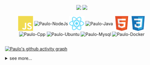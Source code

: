 <div>
  <div align="center"> 
  <a href="https://www.instagram.com/paulotc1999/" target="_blank"><img src="https://img.shields.io/badge/-Instagram-%23E4405F?style=for-the-badge&logo=instagram&logoColor=white" target="_blank"></a>
  <a href="https://www.linkedin.com/in/paulotc1999/" target="_blank"><img src="https://img.shields.io/badge/-LinkedIn-%230077B5?style=for-the-badge&logo=linkedin&logoColor=white" target="_blank"></a> 
</div>
  
 <div style="display: inline_block" align="center"><br>
  <img align="center" alt="Paulo-Js" height="50" width="50" src="https://raw.githubusercontent.com/devicons/devicon/master/icons/javascript/javascript-plain.svg">
  <img align="center" alt="Paulo-NodeJs" height="50" width="50" src="https://cdn.jsdelivr.net/gh/devicons/devicon/icons/nodejs/nodejs-plain.svg">
  <img align="center" alt="Paulo-React" height="50" width="50" src="https://raw.githubusercontent.com/devicons/devicon/master/icons/react/react-original.svg">
  <img align="center" alt="Paulo-Java" height="50" width="50" src="https://cdn.jsdelivr.net/gh/devicons/devicon/icons/java/java-original.svg">
  <img align="center" alt="Paulo-HTML" height="50" width="50" src="https://raw.githubusercontent.com/devicons/devicon/master/icons/html5/html5-original.svg">
  <img align="center" alt="Paulo-CSS"height="50" width="50" src="https://raw.githubusercontent.com/devicons/devicon/master/icons/css3/css3-original.svg">
  <img align="center" alt="Paulo-Cpp" height="50" width="50" src="https://cdn.jsdelivr.net/gh/devicons/devicon/icons/cplusplus/cplusplus-original.svg">
  <img align="center" alt="Paulo-Ubuntu" height="50" width="50" src="https://cdn.jsdelivr.net/gh/devicons/devicon/icons/ubuntu/ubuntu-plain.svg">
  <img align="center" alt="Paulo-Mysql" height="50" width="50" src="https://cdn.jsdelivr.net/gh/devicons/devicon/icons/mysql/mysql-original.svg">
  <img align="center" alt="Paulo-Docker" height="50" width="50" src="https://cdn.jsdelivr.net/gh/devicons/devicon/icons/docker/docker-plain.svg">
  
</div>
</a>

</br>

[![Paulo's github activity graph](https://activity-graph.herokuapp.com/graph?username=paulotc1999&theme=chartreuse-dark)](https://github.com/ashutosh00710/github-readme-activity-graph)

<div>
<details>
<summary>see more...</summary>

<!--START_SECTION:waka-->
![Code Time](http://img.shields.io/badge/Code%20Time-179%20hrs%204%20mins-blue)

![Profile Views](http://img.shields.io/badge/Profile%20Views-25-blue)

![Lines of code](https://img.shields.io/badge/From%20Hello%20World%20I%27ve%20Written-1%20Million%20lines%20of%20code-blue)

**🐱 My GitHub Data** 

> 🏆 486 Contributions in the Year 2022
 > 
> 📦 15.5 kB Used in GitHub's Storage 
 > 
> 🚫 Not Opted to Hire
 > 
> 📜 21 Public Repositories 
 > 
> 🔑 20 Private Repositories  
 > 
**I'm an Early 🐤** 

```text
🌞 Morning    239 commits    ██████████░░░░░░░░░░░░░░░   40.78% 
🌆 Daytime    180 commits    ███████░░░░░░░░░░░░░░░░░░   30.72% 
🌃 Evening    161 commits    ██████░░░░░░░░░░░░░░░░░░░   27.47% 
🌙 Night      6 commits      ░░░░░░░░░░░░░░░░░░░░░░░░░   1.02%

```
📅 **I'm Most Productive on Friday** 

```text
Monday       70 commits     ███░░░░░░░░░░░░░░░░░░░░░░   11.95% 
Tuesday      103 commits    ████░░░░░░░░░░░░░░░░░░░░░   17.58% 
Wednesday    102 commits    ████░░░░░░░░░░░░░░░░░░░░░   17.41% 
Thursday     83 commits     ███░░░░░░░░░░░░░░░░░░░░░░   14.16% 
Friday       133 commits    █████░░░░░░░░░░░░░░░░░░░░   22.7% 
Saturday     36 commits     █░░░░░░░░░░░░░░░░░░░░░░░░   6.14% 
Sunday       59 commits     ██░░░░░░░░░░░░░░░░░░░░░░░   10.07%

```


📊 **This Week I Spent My Time On** 

```text
⌚︎ Time Zone: America/Sao_Paulo

💬 Programming Languages: 
JavaScript               25 mins             ████████░░░░░░░░░░░░░░░░░   34.33% 
Docker                   24 mins             ████████░░░░░░░░░░░░░░░░░   32.31% 
Bash                     11 mins             ███░░░░░░░░░░░░░░░░░░░░░░   15.3% 
JSON                     10 mins             ███░░░░░░░░░░░░░░░░░░░░░░   13.91% 
Git Config               1 min               ░░░░░░░░░░░░░░░░░░░░░░░░░   2.3%

🔥 Editors: 
VS Code                  1 hr 15 mins        █████████████████████████   100.0%

💻 Operating System: 
Linux                    1 hr 15 mins        █████████████████████████   100.0%

```

**I Mostly Code in JavaScript** 

```text
JavaScript               17 repos            ███████████░░░░░░░░░░░░░░   47.22% 
HTML                     8 repos             █████░░░░░░░░░░░░░░░░░░░░   22.22% 
Java                     5 repos             ███░░░░░░░░░░░░░░░░░░░░░░   13.89% 
Dart                     2 repos             █░░░░░░░░░░░░░░░░░░░░░░░░   5.56% 
Dockerfile               2 repos             █░░░░░░░░░░░░░░░░░░░░░░░░   5.56%

```



 Last Updated on 30/06/2022 01:46:18 UTC
<!--END_SECTION:waka-->


